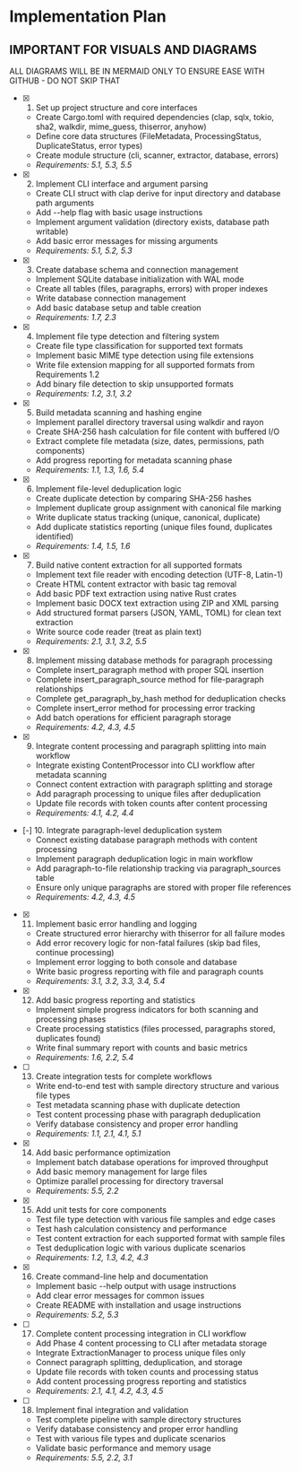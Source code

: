 # Implementation Plan


## IMPORTANT FOR VISUALS AND DIAGRAMS

ALL DIAGRAMS WILL BE IN MERMAID ONLY TO ENSURE EASE WITH GITHUB - DO NOT SKIP THAT

- [x] 1. Set up project structure and core interfaces
  - Create Cargo.toml with required dependencies (clap, sqlx, tokio, sha2, walkdir, mime_guess, thiserror, anyhow)
  - Define core data structures (FileMetadata, ProcessingStatus, DuplicateStatus, error types)
  - Create module structure (cli, scanner, extractor, database, errors)
  - _Requirements: 5.1, 5.3, 5.5_

- [x] 2. Implement CLI interface and argument parsing
  - Create CLI struct with clap derive for input directory and database path arguments
  - Add --help flag with basic usage instructions
  - Implement argument validation (directory exists, database path writable)
  - Add basic error messages for missing arguments
  - _Requirements: 5.1, 5.2, 5.3_

- [x] 3. Create database schema and connection management
  - Implement SQLite database initialization with WAL mode
  - Create all tables (files, paragraphs, errors) with proper indexes
  - Write database connection management
  - Add basic database setup and table creation
  - _Requirements: 1.7, 2.3_

- [x] 4. Implement file type detection and filtering system
  - Create file type classification for supported text formats
  - Implement basic MIME type detection using file extensions
  - Write file extension mapping for all supported formats from Requirements 1.2
  - Add binary file detection to skip unsupported formats
  - _Requirements: 1.2, 3.1, 3.2_

- [x] 5. Build metadata scanning and hashing engine
  - Implement parallel directory traversal using walkdir and rayon
  - Create SHA-256 hash calculation for file content with buffered I/O
  - Extract complete file metadata (size, dates, permissions, path components)
  - Add progress reporting for metadata scanning phase
  - _Requirements: 1.1, 1.3, 1.6, 5.4_

- [x] 6. Implement file-level deduplication logic
  - Create duplicate detection by comparing SHA-256 hashes
  - Implement duplicate group assignment with canonical file marking
  - Write duplicate status tracking (unique, canonical, duplicate)
  - Add duplicate statistics reporting (unique files found, duplicates identified)
  - _Requirements: 1.4, 1.5, 1.6_



- [x] 7. Build native content extraction for all supported formats
  - Implement text file reader with encoding detection (UTF-8, Latin-1)
  - Create HTML content extractor with basic tag removal
  - Add basic PDF text extraction using native Rust crates
  - Implement basic DOCX text extraction using ZIP and XML parsing
  - Add structured format parsers (JSON, YAML, TOML) for clean text extraction
  - Write source code reader (treat as plain text)
  - _Requirements: 2.1, 3.1, 3.2, 5.5_

- [x] 8. Implement missing database methods for paragraph processing
  - Complete insert_paragraph method with proper SQL insertion
  - Complete insert_paragraph_source method for file-paragraph relationships
  - Complete get_paragraph_by_hash method for deduplication checks
  - Complete insert_error method for processing error tracking
  - Add batch operations for efficient paragraph storage
  - _Requirements: 4.2, 4.3, 4.5_

- [x] 9. Integrate content processing and paragraph splitting into main workflow
  - Integrate existing ContentProcessor into CLI workflow after metadata scanning
  - Connect content extraction with paragraph splitting and storage
  - Add paragraph processing to unique files after deduplication
  - Update file records with token counts after content processing
  - _Requirements: 4.1, 4.2, 4.4_

- [-] 10. Integrate paragraph-level deduplication system
  - Connect existing database paragraph methods with content processing
  - Implement paragraph deduplication logic in main workflow
  - Add paragraph-to-file relationship tracking via paragraph_sources table
  - Ensure only unique paragraphs are stored with proper file references
  - _Requirements: 4.2, 4.3, 4.5_

- [x] 11. Implement basic error handling and logging
  - Create structured error hierarchy with thiserror for all failure modes
  - Add error recovery logic for non-fatal failures (skip bad files, continue processing)
  - Implement error logging to both console and database
  - Write basic progress reporting with file and paragraph counts
  - _Requirements: 3.1, 3.2, 3.3, 3.4, 5.4_

- [x] 12. Add basic progress reporting and statistics
  - Implement simple progress indicators for both scanning and processing phases
  - Create processing statistics (files processed, paragraphs stored, duplicates found)
  - Write final summary report with counts and basic metrics
  - _Requirements: 1.6, 2.2, 5.4_

- [ ] 13. Create integration tests for complete workflows
  - Write end-to-end test with sample directory structure and various file types
  - Test metadata scanning phase with duplicate detection
  - Test content processing phase with paragraph deduplication
  - Verify database consistency and proper error handling
  - _Requirements: 1.1, 2.1, 4.1, 5.1_

- [x] 14. Add basic performance optimization
  - Implement batch database operations for improved throughput
  - Add basic memory management for large files
  - Optimize parallel processing for directory traversal
  - _Requirements: 5.5, 2.2_

- [x] 15. Add unit tests for core components
  - Test file type detection with various file samples and edge cases
  - Test hash calculation consistency and performance
  - Test content extraction for each supported format with sample files
  - Test deduplication logic with various duplicate scenarios
  - _Requirements: 1.2, 1.3, 4.2, 4.3_

- [x] 16. Create command-line help and documentation
  - Implement basic --help output with usage instructions
  - Add clear error messages for common issues
  - Create README with installation and usage instructions
  - _Requirements: 5.2, 5.3_

- [ ] 17. Complete content processing integration in CLI workflow
  - Add Phase 4 content processing to CLI after metadata storage
  - Integrate ExtractionManager to process unique files only
  - Connect paragraph splitting, deduplication, and storage
  - Update file records with token counts and processing status
  - Add content processing progress reporting and statistics
  - _Requirements: 2.1, 4.1, 4.2, 4.3, 4.5_

- [ ] 18. Implement final integration and validation
  - Test complete pipeline with sample directory structures
  - Verify database consistency and proper error handling
  - Test with various file types and duplicate scenarios
  - Validate basic performance and memory usage
  - _Requirements: 5.5, 2.2, 3.1_